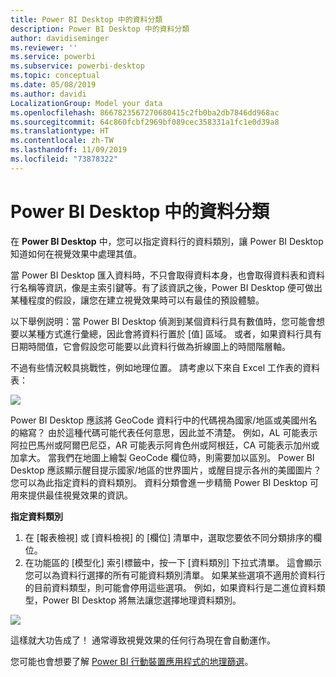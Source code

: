 ```yaml
---
title: Power BI Desktop 中的資料分類
description: Power BI Desktop 中的資料分類
author: davidiseminger
ms.reviewer: ''
ms.service: powerbi
ms.subservice: powerbi-desktop
ms.topic: conceptual
ms.date: 05/08/2019
ms.author: davidi
LocalizationGroup: Model your data
ms.openlocfilehash: 8667823567270680415c2fb0ba2db7846dd968ac
ms.sourcegitcommit: 64c860fcbf2969bf089cec358331a1fc1e0d39a8
ms.translationtype: HT
ms.contentlocale: zh-TW
ms.lasthandoff: 11/09/2019
ms.locfileid: "73878322"
---
```

# <a name="data-categorization-in-power-bi-desktop"></a>Power BI Desktop 中的資料分類
在 **Power BI Desktop** 中，您可以指定資料行的資料類別，讓 Power BI Desktop 知道如何在視覺效果中處理其值。

當 Power BI Desktop 匯入資料時，不只會取得資料本身，也會取得資料表和資料行名稱等資訊，像是主索引鍵等。有了該資訊之後，Power BI Desktop 便可做出某種程度的假設，讓您在建立視覺效果時可以有最佳的預設體驗。 

以下舉例説明：當 Power BI Desktop 偵測到某個資料行具有數值時，您可能會想要以某種方式進行彙總，因此會將資料行置於 [值] 區域。 或者，如果資料行具有日期時間值，它會假設您可能要以此資料行做為折線圖上的時間階層軸。

不過有些情況較具挑戰性，例如地理位置。 請考慮以下來自 Excel 工作表的資料表：

![](media/desktop-data-categorization/datacategorizationtable.png)

Power BI Desktop 應該將 GeoCode 資料行中的代碼視為國家/地區或美國州名的縮寫？  由於這種代碼可能代表任何意思，因此並不清楚。  例如，AL 可能表示阿拉巴馬州或阿爾巴尼亞，AR 可能表示阿肯色州或阿根廷，CA 可能表示加州或加拿大。 當我們在地圖上繪製 GeoCode 欄位時，則需要加以區別。  Power BI Desktop 應該顯示醒目提示國家/地區的世界圖片，或醒目提示各州的美國圖片？  您可以為此指定資料的資料類別。 資料分類會進一步精簡 Power BI Desktop 可用來提供最佳視覺效果的資訊。  

**指定資料類別**

1. 在 [報表檢視] 或 [資料檢視] 的 [欄位]  清單中，選取您要依不同分類排序的欄位。
2. 在功能區的 [模型化]  索引標籤中，按一下 [資料類別]  下拉式清單。  這會顯示您可以為資料行選擇的所有可能資料類別清單。  如果某些選項不適用於資料行的目前資料類型，則可能會停用這些選項。  例如，如果資料行是二進位資料類型，Power BI Desktop 將無法讓您選擇地理資料類別。 

![](media/desktop-data-categorization/datacategorization.gif)

這樣就大功告成了！  通常導致視覺效果的任何行為現在會自動運作。  

您可能也會想要了解 [Power BI 行動裝置應用程式的地理篩選](desktop-mobile-geofiltering.md)。

